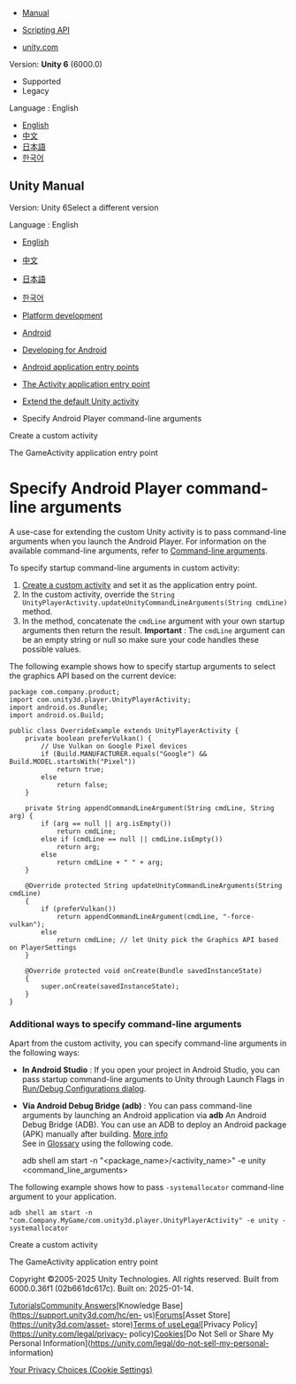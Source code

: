 [](https://docs.unity3d.com)

  * [Manual](../Manual/index.html)
  * [Scripting API](../ScriptReference/index.html)

  * [unity.com](https://unity.com/)

Version: **Unity 6** (6000.0)

  * Supported
  * Legacy

Language : English

  * [English](/Manual/android-custom-activity-command-line.html)
  * [中文](/cn/current/Manual/android-custom-activity-command-line.html)
  * [日本語](/ja/current/Manual/android-custom-activity-command-line.html)
  * [한국어](/kr/current/Manual/android-custom-activity-command-line.html)

[](https://docs.unity3d.com)

## Unity Manual

Version: Unity 6Select a different version

Language : English

  * [English](/Manual/android-custom-activity-command-line.html)
  * [中文](/cn/current/Manual/android-custom-activity-command-line.html)
  * [日本語](/ja/current/Manual/android-custom-activity-command-line.html)
  * [한국어](/kr/current/Manual/android-custom-activity-command-line.html)

  * [Platform development ](PlatformSpecific.html)
  * [Android](android.html)
  * [Developing for Android](android-developing.html)
  * [Android application entry points](android-application-entries.html)
  * [The Activity application entry point](android-application-entries-activity.html)
  * [Extend the default Unity activity](AndroidUnityPlayerActivity.html)
  * Specify Android Player command-line arguments

[](android-custom-activity.html)

Create a custom activity

[](android-application-entries-game-activity.html)

The GameActivity application entry point

# Specify Android Player command-line arguments

A use-case for extending the custom Unity activity is to pass command-line
arguments when you launch the Android Player. For information on the available
command-line arguments, refer to [Command-line
arguments](CommandLineArguments.html).

To specify startup command-line arguments in custom activity:

  1. [Create a custom activity](android-custom-activity.html) and set it as the application entry point.
  2. In the custom activity, override the `String UnityPlayerActivity.updateUnityCommandLineArguments(String cmdLine)` method.
  3. In the method, concatenate the `cmdLine` argument with your own startup arguments then return the result. **Important** : The `cmdLine` argument can be an empty string or null so make sure your code handles these possible values.

The following example shows how to specify startup arguments to select the
graphics API based on the current device:

    
    
    package com.company.product;
    import com.unity3d.player.UnityPlayerActivity;
    import android.os.Bundle;
    import android.os.Build;
    
    public class OverrideExample extends UnityPlayerActivity {
        private boolean preferVulkan() {
            // Use Vulkan on Google Pixel devices
            if (Build.MANUFACTURER.equals("Google") && Build.MODEL.startsWith("Pixel"))
                return true;
            else
                return false;
        }
    
        private String appendCommandLineArgument(String cmdLine, String arg) {
            if (arg == null || arg.isEmpty())
                return cmdLine;
            else if (cmdLine == null || cmdLine.isEmpty())
                return arg;
            else
                return cmdLine + " " + arg; 
        } 
    
        @Override protected String updateUnityCommandLineArguments(String cmdLine)
        {
            if (preferVulkan())
                return appendCommandLineArgument(cmdLine, "-force-vulkan");
            else
                return cmdLine; // let Unity pick the Graphics API based on PlayerSettings
        }
    
        @Override protected void onCreate(Bundle savedInstanceState)
        {
            super.onCreate(savedInstanceState);
        }
    }
    

### Additional ways to specify command-line arguments

Apart from the custom activity, you can specify command-line arguments in the
following ways:

  * **In Android Studio** : If you open your project in Android Studio, you can pass startup command-line arguments to Unity through Launch Flags in [Run/Debug Configurations dialog](https://developer.android.com/studio/run/rundebugconfig#opening).
  * **Via Android Debug Bridge (adb)** : You can pass command-line arguments by launching an Android application via **adb** An Android Debug Bridge (ADB). You can use an ADB to deploy an Android package (APK) manually after building. [More info](https://developer.android.com/studio/command-line/adb.html)  
See in [Glossary](Glossary.html#ADB) using the following code.

    
    
    adb shell am start -n "<package_name>/<activity_name>" -e unity <command_line_arguments>
    

The following example shows how to pass `-systemallocator` command-line
argument to your application.

    
    
    adb shell am start -n "com.Company.MyGame/com.unity3d.player.UnityPlayerActivity" -e unity -systemallocator
    
    

[](android-custom-activity.html)

Create a custom activity

[](android-application-entries-game-activity.html)

The GameActivity application entry point

Copyright ©2005-2025 Unity Technologies. All rights reserved. Built from
6000.0.36f1 (02b661dc617c). Built on: 2025-01-14.

[Tutorials](https://learn.unity.com/)[Community
Answers](https://answers.unity3d.com)[Knowledge
Base](https://support.unity3d.com/hc/en-
us)[Forums](https://forum.unity3d.com)[Asset Store](https://unity3d.com/asset-
store)[Terms of
use](https://docs.unity3d.com/Manual/TermsOfUse.html)[Legal](https://unity.com/legal)[Privacy
Policy](https://unity.com/legal/privacy-
policy)[Cookies](https://unity.com/legal/cookie-policy)[Do Not Sell or Share
My Personal Information](https://unity.com/legal/do-not-sell-my-personal-
information)

[Your Privacy Choices (Cookie Settings)](javascript:void\(0\);)

